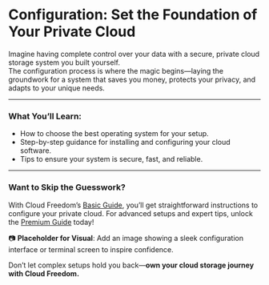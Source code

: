 # Configuration: Set the Foundation of Your Private Cloud

Imagine having complete control over your data with a secure, private cloud storage system you built yourself.  
The configuration process is where the magic begins—laying the groundwork for a system that saves you money, protects your privacy, and adapts to your unique needs.

---

### What You’ll Learn:

- How to choose the best operating system for your setup.  
- Step-by-step guidance for installing and configuring your cloud software.  
- Tips to ensure your system is secure, fast, and reliable.

---

### Want to Skip the Guesswork?  
With Cloud Freedom’s [Basic Guide](#), you’ll get straightforward instructions to configure your private cloud. For advanced setups and expert tips, unlock the [Premium Guide](#) today!

📷 **Placeholder for Visual**: Add an image showing a sleek configuration interface or terminal screen to inspire confidence.

Don’t let complex setups hold you back—**own your cloud storage journey with Cloud Freedom.**

